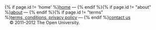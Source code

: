   <footer>
      {% if page.id != 'home' %}<a href="/">home</a>&nbsp;&mdash;&nbsp;{% endif %}{% if page.id != "about" %}<a href="about.html">about</a>&nbsp;&mdash;&nbsp;{% endif %}{% if page.id != "terms" %}<a href="terms-and-conditions.html">terms,&nbsp;conditions,&nbsp;privacy&nbsp;policy</a>&nbsp;&mdash;&nbsp;{% endif %}<a href="mailto:parkjamapp@gmail.com">contact&nbsp;us</a> &nbsp;&nbsp;&nbsp;&nbsp;&copy;&nbsp;<span style="white-space: nowrap;">2011&ndash;2012</span>&nbsp;The&nbsp;Open&nbsp;University. 
  </footer>
